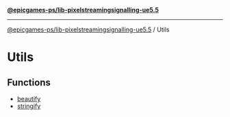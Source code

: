 [**@epicgames-ps/lib-pixelstreamingsignalling-ue5.5**](../README.md)

***

[@epicgames-ps/lib-pixelstreamingsignalling-ue5.5](../README.md) / Utils

# Utils

## Functions

- [beautify](functions/beautify.md)
- [stringify](functions/stringify.md)
